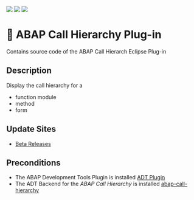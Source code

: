 ![](https://img.shields.io/badge/Status-Beta-orange) ![](https://img.shields.io/badge/Java-SE17+-green) ![](https://img.shields.io/badge/eclipse-2020--09+-green)

# 🚧 ABAP Call Hierarchy Plug-in

Contains source code of the ABAP Call Hierarch Eclipse Plug-in

## Description

Display the call hierarchy for a

- function module
- method
- form


## Update Sites

- [Beta Releases](https://eclipse.devepos.com/dev)

## Preconditions

- The ABAP Development Tools Plugin is installed [ADT Plugin](https://tools.hana.ondemand.com/)
- The ADT Backend for the _ABAP Call Hierarchy_ is installed [abap-call-hierarchy](https://github.com/DevEpos/abap-call-hierarchy)
